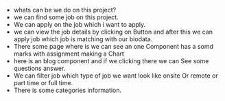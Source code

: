  * whats can be we do on this project? 
* we can find some job on this project.  
* We can apply on the job which i want to 
apply. 
* we can view the job details by clicking on
Button and after this we can apply job which job 
is matching with our biodata. 
* There some page where is we can see an one 
Component has a somd marks with assignment making a Chart 
* here is an blog component and if we clicking there we can 
See some questions answer.  
* We can filter job which type of job we want look like onsite 
Or remote or part time or full time. 
* There is some categories information.  
